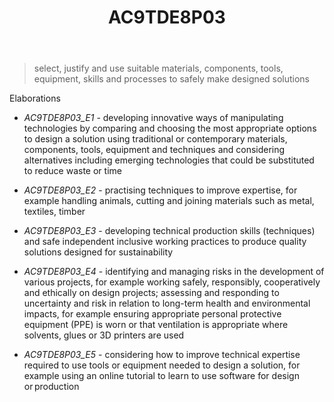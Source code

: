 ﻿---
backlinks:
- title: Learning Areas
  url: /memex/sense/Teaching/Curriculum/v9/v9-learning-areas.html
tags: australian-curriculum
title: AC9TDE8P03
type: note
---
> select, justify and use suitable materials, components, tools, equipment, skills and processes to safely make designed solutions

Elaborations


- _AC9TDE8P03_E1_ - developing innovative ways of manipulating technologies by comparing and choosing the most appropriate options to design a solution using traditional or contemporary materials, components, tools, equipment and techniques and considering alternatives including emerging technologies that could be substituted to reduce waste or time

- _AC9TDE8P03_E2_ - practising techniques to improve expertise, for example handling animals, cutting and joining materials such as metal, textiles, timber

- _AC9TDE8P03_E3_ - developing technical production skills (techniques) and safe independent inclusive working practices to produce quality solutions designed for sustainability

- _AC9TDE8P03_E4_ - identifying and managing risks in the development of various projects, for example working safely, responsibly, cooperatively and ethically on design projects; assessing and responding to uncertainty and risk in relation to long-term health and environmental impacts, for example ensuring appropriate personal protective equipment (PPE) is worn or that ventilation is appropriate where solvents, glues or 3D printers are used

- _AC9TDE8P03_E5_ - considering how to improve technical expertise required to use tools or equipment needed to design a solution, for example using an online tutorial to learn to use software for design or production